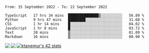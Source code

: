 <!--START_SECTION:waka-->

```text
From: 15 September 2022 - To: 22 September 2022

TypeScript   17 hrs 34 mins  ██████████████▒░░░░░░░░░░   56.89 %
Python       9 hrs 47 mins   ████████░░░░░░░░░░░░░░░░░   31.68 %
CSS          1 hr 14 mins    █░░░░░░░░░░░░░░░░░░░░░░░░   04.02 %
JavaScript   1 hr 8 mins     █░░░░░░░░░░░░░░░░░░░░░░░░   03.72 %
Text         20 mins         ▒░░░░░░░░░░░░░░░░░░░░░░░░   01.09 %
Markdown     16 mins         ▒░░░░░░░░░░░░░░░░░░░░░░░░   00.90 %
```

<!--END_SECTION:waka-->
<a href="https://github.com/anuraghazra/github-readme-stats">
  <img align="left" src="https://github-readme-stats.vercel.app/api?username=Tanesan&count_private=true&show_icons=true" />
<img align="left" src="https://github-readme-stats.vercel.app/api/top-langs/?username=Tanesan" />
</a>

[![ktanemur's 42 stats](https://badge42.vercel.app/api/v2/cl1wslf6s002109l771rng2w8/stats?cursusId=21&coalitionId=62)](https://github.com/JaeSeoKim/badge42)
